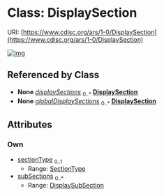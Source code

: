 
# Class: DisplaySection




URI: [https://www.cdisc.org/ars/1-0/DisplaySection](https://www.cdisc.org/ars/1-0/DisplaySection)


[![img](https://yuml.me/diagram/nofunky;dir:TB/class/[DisplaySubSection],[DisplaySubSection]<subSections%200..*-++[DisplaySection&#124;sectionType:SectionType%20%3F],[Display]++-%20displaySections%200..*>[DisplaySection],[ReportingEvent]++-%20globalDisplaySections%200..*>[DisplaySection],[ReportingEvent],[Display])](https://yuml.me/diagram/nofunky;dir:TB/class/[DisplaySubSection],[DisplaySubSection]<subSections%200..*-++[DisplaySection&#124;sectionType:SectionType%20%3F],[Display]++-%20displaySections%200..*>[DisplaySection],[ReportingEvent]++-%20globalDisplaySections%200..*>[DisplaySection],[ReportingEvent],[Display])

## Referenced by Class

 *  **None** *[displaySections](displaySections.md)*  <sub>0..\*</sub>  **[DisplaySection](DisplaySection.md)**
 *  **None** *[globalDisplaySections](globalDisplaySections.md)*  <sub>0..\*</sub>  **[DisplaySection](DisplaySection.md)**

## Attributes


### Own

 * [sectionType](sectionType.md)  <sub>0..1</sub>
     * Range: [SectionType](SectionType.md)
 * [subSections](subSections.md)  <sub>0..\*</sub>
     * Range: [DisplaySubSection](DisplaySubSection.md)
